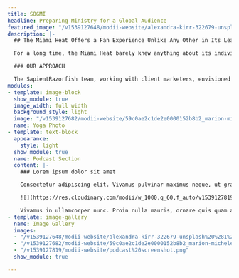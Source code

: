 ```yaml
---
title: SOGMI
headline: Preparing Ministry for a Global Audience
featured_image: "/v1539127648/modii-website/alexandra-kirr-322679-unsplash%20%281%29.jpg"
description: |-
  ## The Miami Heat Offers a Fan Experience Unlike Any Other in Its League

  For a long time, the Miami Heat barely knew anything about its individual fans beyond the seats they were sitting in. Today, the Heat has a 360-degree view of each and every fan, engaging them in a highly tuned personal experience filled with just the right content and recommendations.

  ### OUR APPROACH

  The SapientRazorfish team, working with client marketers, envisioned an approach that would transform the Heat’s business by transforming its fan experience.
modules:
- template: image-block
  show_module: true
  image_width: full width
  background_style: light
  image: "/v1539127682/modii-website/59c0ae2c1de2e0000152b8b2_marion-michele-191320.jpg"
  name: Yoga Photo
- template: text-block
  appearance:
    style: light
  show_module: true
  name: Podcast Section
  content: |-
    ### Lorem ipsum dolor sit amet

    Consectetur adipiscing elit. Vivamus pulvinar maximus neque, ut gravida neque lobortis ac. Etiam accumsan, tortor a fringilla vehicula, augue elit mattis nunc, tincidunt aliquam dui orci non turpis. Nam semper suscipit leo. Morbi nec facilisis augue. Curabitur non nisl risus. Vivamus efficitur nunc luctus arcu aliquam, eu rhoncus urna pulvinar. Nulla vel mi faucibus, tempus est et, pharetra nunc. Ut commodo sem ac mauris tempor hendrerit. Duis commodo nisl quis nibh suscipit venenatis.

    ![](https://res.cloudinary.com/modii/w_1000,q_60,f_auto/v1539127819/modii-website/podcast%20screenshot.png)

    Vivamus in ullamcorper nunc. Proin nulla mauris, ornare quis quam at, pharetra elementum massa. Nam consectetur, leo a efficitur porttitor, risus leo gravida orci, blandit ornare tellus turpis elementum magna. Praesent nisl felis, fringilla sed augue ac, tempus elementum ante. Nunc non nisi tellus. Morbi et porta ipsum. Phasellus varius ullamcorper enim. Nulla suscipit, sapien a pharetra mollis, enim odio ultrices nisi, nec elementum sapien enim sit amet mauris. Fusce libero diam, gravida et lacus in, tristique molestie nunc. Ut at metus vitae eros pharetra rutrum.
- template: image-gallery
  name: Image Gallery
  images:
  - "/v1539127648/modii-website/alexandra-kirr-322679-unsplash%20%281%29.jpg"
  - "/v1539127682/modii-website/59c0ae2c1de2e0000152b8b2_marion-michele-191320.jpg"
  - "/v1539127819/modii-website/podcast%20screenshot.png"
  show_module: true

---
```

